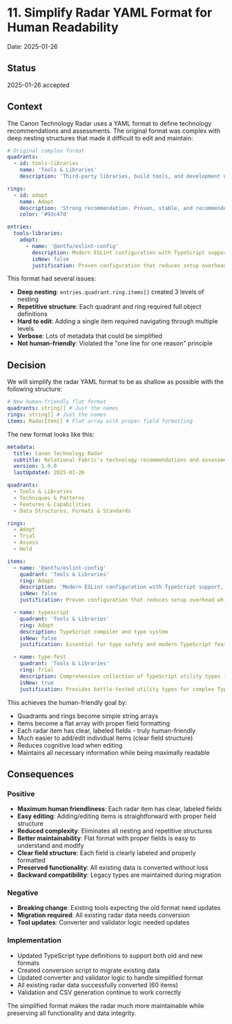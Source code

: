 # 11. Simplify Radar YAML Format for Human Readability

Date: 2025-01-26

## Status

2025-01-26 accepted

## Context

The Canon Technology Radar uses a YAML format to define technology recommendations and assessments. The original format was complex with deep nesting structures that made it difficult to edit and maintain:

```yaml
# Original complex format
quadrants:
  - id: tools-libraries
    name: 'Tools & Libraries'
    description: 'Third-party libraries, build tools, and development utilities'

rings:
  - id: adopt
    name: Adopt
    description: 'Strong recommendation. Proven, stable, and recommended for use.'
    color: '#93c47d'

entries:
  tools-libraries:
    adopt:
      - name: '@antfu/eslint-config'
        description: Modern ESLint configuration with TypeScript support
        isNew: false
        justification: Proven configuration that reduces setup overhead
```

This format had several issues:
- **Deep nesting**: `entries.quadrant.ring.items[]` created 3 levels of nesting
- **Repetitive structure**: Each quadrant and ring required full object definitions
- **Hard to edit**: Adding a single item required navigating through multiple levels
- **Verbose**: Lots of metadata that could be simplified
- **Not human-friendly**: Violated the "one line for one reason" principle

## Decision

We will simplify the radar YAML format to be as shallow as possible with the following structure:

```yaml
# New human-friendly flat format
quadrants: string[] # Just the names
rings: string[] # Just the names
items: RadarItem[] # Flat array with proper field formatting
```

The new format looks like this:

```yaml
metadata:
  title: Canon Technology Radar
  subtitle: Relational Fabric's technology recommendations and assessments
  version: 1.0.0
  lastUpdated: 2025-01-26

quadrants:
  - Tools & Libraries
  - Techniques & Patterns
  - Features & Capabilities
  - Data Structures, Formats & Standards

rings:
  - Adopt
  - Trial
  - Assess
  - Hold

items:
  - name: '@antfu/eslint-config'
    quadrant: 'Tools & Libraries'
    ring: Adopt
    description: 'Modern ESLint configuration with TypeScript support, automatic fixing capabilities'
    isNew: false
    justification: Proven configuration that reduces setup overhead while maintaining high code quality

  - name: typescript
    quadrant: 'Tools & Libraries'
    ring: Adopt
    description: TypeScript compiler and type system
    isNew: false
    justification: Essential for type safety and modern TypeScript features

  - name: type-fest
    quadrant: 'Tools & Libraries'
    ring: Trial
    description: Comprehensive collection of TypeScript utility types for advanced type manipulation
    isNew: true
    justification: Provides battle-tested utility types for complex TypeScript scenarios
```

This achieves the human-friendly goal by:
- Quadrants and rings become simple string arrays
- Items become a flat array with proper field formatting
- Each radar item has clear, labeled fields - truly human-friendly
- Much easier to add/edit individual items (clear field structure)
- Reduces cognitive load when editing
- Maintains all necessary information while being maximally readable

## Consequences

### Positive
- **Maximum human friendliness**: Each radar item has clear, labeled fields
- **Easy editing**: Adding/editing items is straightforward with proper field structure
- **Reduced complexity**: Eliminates all nesting and repetitive structures
- **Better maintainability**: Flat format with proper fields is easy to understand and modify
- **Clear field structure**: Each field is clearly labeled and properly formatted
- **Preserved functionality**: All existing data is converted without loss
- **Backward compatibility**: Legacy types are maintained during migration

### Negative
- **Breaking change**: Existing tools expecting the old format need updates
- **Migration required**: All existing radar data needs conversion
- **Tool updates**: Converter and validator logic needed updates

### Implementation
- Updated TypeScript type definitions to support both old and new formats
- Created conversion script to migrate existing data
- Updated converter and validator logic to handle simplified format
- All existing radar data successfully converted (60 items)
- Validation and CSV generation continue to work correctly

The simplified format makes the radar much more maintainable while preserving all functionality and data integrity.
